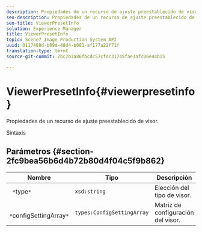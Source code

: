```yaml
---
description: Propiedades de un recurso de ajuste preestablecido de visor.
seo-description: Propiedades de un recurso de ajuste preestablecido de visor.
seo-title: ViewerPresetInfo
solution: Experience Manager
title: ViewerPresetInfo
topic: Scene7 Image Production System API
uuid: 0117488d-b89d-48d4-b081-af177a22f71f
translation-type: tm+mt
source-git-commit: 7bc7b3a86fbcdc57cfdc31745fae3afc06e44b15

---
```



# ViewerPresetInfo{#viewerpresetinfo}

Propiedades de un recurso de ajuste preestablecido de visor.

Sintaxis

## Parámetros {#section-2fc9bea56b6d4b72b80d4f04c5f9b862}

| Nombre | Tipo | Descripción |
|---|---|---|
| ` *`type`*` | `xsd:string` | Elección del tipo de visor. |
| ` *`configSettingArray`*` | `types:ConfigSettingArray` | Matriz de configuración del visor. |

